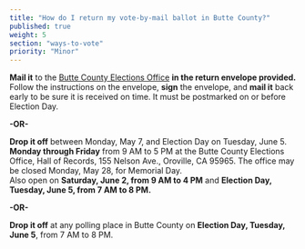```yaml
---
title: "How do I return my vote-by-mail ballot in Butte County?"
published: true
weight: 5
section: "ways-to-vote"
priority: "Minor"
---
```


**Mail it** to the [Butte County Elections Office](#section-election-office-contact) **in the return envelope provided.** Follow the instructions on the envelope, **sign** the envelope, and **mail it** back early to be sure it is received on time.  It must be postmarked on or before Election Day.  

  **-OR-**  
  
**Drop it off** between Monday, May 7, and Election Day on Tuesday, June 5.  
**Monday through Friday** from 9 AM to 5 PM at the Butte County Elections Office, Hall of Records, 155 Nelson Ave., Oroville, CA 95965. The office may be closed Monday, May 28, for Memorial Day.    
Also open on **Saturday, June 2, from 9 AM to 4 PM** and **Election Day, Tuesday, June 5, from 7 AM to 8 PM.**

  **-OR-**  
  
**Drop it off** at any polling place in Butte County on **Election Day, Tuesday, June 5**, from 7 AM to 8 PM.  
